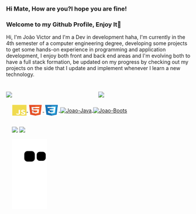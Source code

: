 ### Hi Mate, How are you?I hope you are fine!
### Welcome to my Github Profile, Enjoy It👋
Hi, I'm João Victor and I'm a Dev in development haha, I'm currently in the 4th semester of a computer engineering degree, developing some projects to get some hands-on experience in programming and application development, I enjoy both front and back end areas and I'm evolving both to have a full stack formation, be updated on my progress by checking out my projects on the side that I update and implement whenever I learn a new technology.
#
<div align="center">
  <a href="https://github.com/MartinsJackal">
  <img align= "left" height="160em" src="https://github-readme-stats.vercel.app/api?username=JoaoVictorMartinsMedeiros&show_icons=true&theme=dracula&include_all_commits=true&count_private=true"/>
  <img height="160em" src="https://github-readme-stats.vercel.app/api/top-langs/?username=JoaoVictorMartinsMedeiros&layout=compact&langs_count=7&theme=dracula"/>
</div>
<div style="display: inline_block"><br>
  <img  align="center" alt="Joao-Js"  height="30" width="40" src="https://raw.githubusercontent.com/devicons/devicon/master/icons/javascript/javascript-plain.svg">
  <img  align="center" alt="Joao-HTML"  height="30" width="40" src="https://raw.githubusercontent.com/devicons/devicon/master/icons/html5/html5-original.svg">
  <img align="center" alt="Joao-CSS"  height="30" width="40" src="https://raw.githubusercontent.com/devicons/devicon/master/icons/css3/css3-original.svg">
  <img align="center" alt="Joao-Java"  height="30" width="40" src="https://cdn.jsdelivr.net/gh/devicons/devicon/icons/java/java-plain.svg" />
  <img align="center" alt="Joao-Boots"  height="30" width="40" src="https://cdn.jsdelivr.net/gh/devicons/devicon/icons/bootstrap/bootstrap-original.svg" />
  </div>

  ##
  
  <div>
  <a href = "mailto:joao.martins17500@gmail.com"><img src="https://img.shields.io/badge/-Gmail-%23333?style=for-the-badge&logo=gmail&logoColor=white" target="_blank"></a>
  <a href="https://www.linkedin.com/in/joãovictormartins/" target="_blank"><img src="https://img.shields.io/badge/-LinkedIn-%230077B5?style=for-the-badge&logo=linkedin&logoColor=white" target="_blank"></a> 
 
    
    
 
 
![Snake animation](https://github.com/MartinsJackal/MartinsJackal/blob/output/github-contribution-grid-snake.svg)
 
</div>
  

